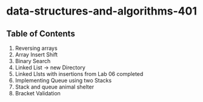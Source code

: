# data-structures-and-algorithms-401

## Table of Contents

1. Reversing arrays
2. Array Insert Shift
3. Binary Search
4. Linked List -> new Directory
5. Linked LIsts with insertions from Lab 06 completed
6. Implementing Queue using two Stacks 
7. Stack and queue animal shelter 
8. Bracket Validation